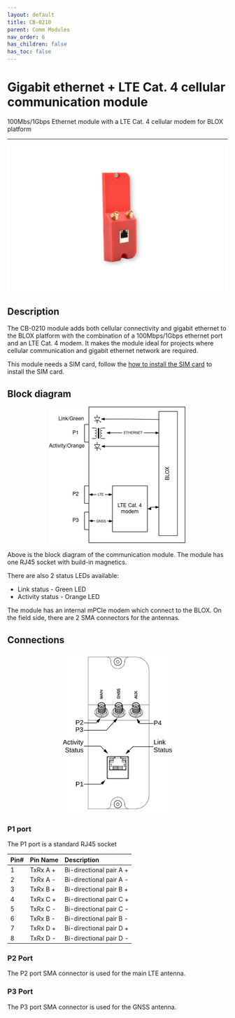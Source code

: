 ```yaml
---
layout: default
title: CB-0210
parent: Comm Modules
nav_order: 6
has_children: false
has_toc: false
---
```


# Gigabit ethernet + LTE Cat. 4 cellular communication module

100Mbs/1Gbps Ethernet module with a LTE Cat. 4 cellular modem for BLOX platform

---

<p align="center">
<img src="/assets/images/pages/communication-modules/CB-0210/CB-0210.png">
</p>

## Description

The CB-0210 module adds both cellular connectivity and gigabit ethernet to the BLOX platform with the combination of a 100Mbps/1Gbps ethernet port and an LTE Cat. 4 modem. It makes the module ideal for projects where cellular communication and gigabit ethernet network are required. 

This module needs a SIM card, follow the [how to install the SIM card](/pages/how-to/how-to-1.html) to install the SIM card.

## Block diagram

<p align="center">
<img src="/assets/images/pages/communication-modules/CB-0210/CB-0210-BlockDiagram.png">
</p>

Above is the block diagram of the communication module.
The module has one RJ45 socket with build-in magnetics.

There are also 2 status LEDs available:
* Link status - Green LED
* Activity status - Orange LED

The module has an internal mPCIe modem which connect to the BLOX. On the field side, there are 2 SMA connectors for the antennas.


## Connections

<p align="center">
<img src="/assets/images/pages/communication-modules/CB-0210/CB-0210%20Connections.svg" width="250">
</p>

### P1 port

The P1 port is a standard RJ45 socket


| Pin# | Pin Name  | Description               |
|:-----|:----------|:--------------------------|
| 1    | TxRx A +  | Bi-directional pair A +   |
| 2    | TxRx A -  | Bi-directional pair A -   |
| 3    | TxRx B +  | Bi-directional pair B +   |
| 4    | TxRx C +  | Bi-directional pair C +   |
| 5    | TxRx C -  | Bi-directional pair C -   |
| 6    | TxRx B -  | Bi-directional pair B -   |
| 7    | TxRx D +  | Bi-directional pair D +   |
| 8    | TxRx D -  | Bi-directional pair D -   |

### P2 Port

The P2 port SMA connector is used for the main LTE antenna.

### P3 Port

The P3 port SMA connector is used for the GNSS antenna.
